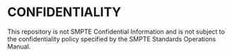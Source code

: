 # CONFIDENTIALITY

This repository is not SMPTE Confidential Information and is not subject to the
confidentiality policy specified by the SMPTE Standards Operations Manual.
